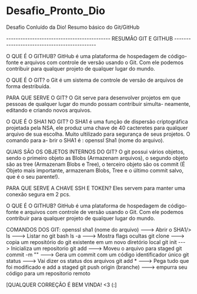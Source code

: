 # Desafio_Pronto_Dio
Desafio Conluído da Dio! Resumo básico do Git/GitHub

-------------------------------------------- RESUMÃO GIT E GITHUB ---------------------------------------------

O QUE É O GITHUB? 
GitHub é uma plataforma de hospedagem de código-fonte e arquivos com controle de versão usando o Git. Com ele
podemos contribuir para qualquer projeto de qualquer lugar do mundo. 

O QUE É O GIT? 
o Git é um sistema de controle de versão de arquivos de forma destribuída.

PARA QUE SERVE O GIT? 
O Git serve para desenvolver projetos em que pessoas de qualquer lugar do mundo possam contribuir simulta-
neamente, editando e criando novos arquivos. 

O QUE É O SHA1 NO GIT? 
O SHA1 é uma função de dispersão criptográfica projetada pela NSA, ele produz uma chave de 40 cacteretes 
para qualquer arquivo de sua escolha. Muito ultilizado para segurança de seus projetos. O comando para a-
brir o SHA1 é : openssl Sha1 (nome do arquivo).

QUAIS SÃO OS OBJETOS INTERNOS DO GIT?
O git possui vários objetos, sendo o primeiro objeto as Blobs (Armazenam arquivos), o segundo objeto são as
tree (Armazenam Blobs e Tree), o terceiro objeto são os commit (É Objeto mais importante, armazenam Blobs, 
Tree e o último commit salvo, que é o seu parente!). 

PARA QUE SERVE A CHAVE SSH E TOKEN? 
Eles servem para manter uma conexão segura em 2 pcs.

O QUE É O GITHUB? 
GitHub é uma plataforma de hospedagem de código-fonte e arquivos com controle de versão usando o Git. Com ele
podemos contribuir para qualquer projeto de qualquer lugar do mundo. 

COMANDOS DOS GIT: 
openssl sha1 (nome do arquivo) ---> Abrir o SHA1/>
ls ---> Listar no git bash
ls -a ---> Mostra flags ocultas 
git clone ---> copia um repositório do git existente em um novo diretório local 
git init ---> Inicializa um repositorio
git add ---> Moveu o arquivo para staged 
git commit -m "" ---> Gera um commit com um código identificador único
git status ---> Vai dizer os status dos arquivos 
git add * ---> Pega tudo que foi modificado e add a staged 
git push origin (branche) ---> empurra seu código para um repositorio remoto

[QUALQUER CORREÇÃO É BEM VINDA! <3 (:]







